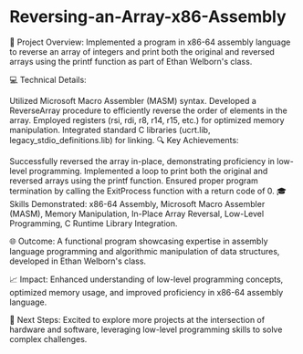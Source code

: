 # Reversing-an-Array-x86-Assembly
🚀 Project Overview:
Implemented a program in x86-64 assembly language to reverse an array of integers and print both the original and reversed arrays using the printf function as part of Ethan Welborn's class.

💻 Technical Details:

Utilized Microsoft Macro Assembler (MASM) syntax.
Developed a ReverseArray procedure to efficiently reverse the order of elements in the array.
Employed registers (rsi, rdi, r8, r14, r15, etc.) for optimized memory manipulation.
Integrated standard C libraries (ucrt.lib, legacy_stdio_definitions.lib) for linking.
🔍 Key Achievements:

Successfully reversed the array in-place, demonstrating proficiency in low-level programming.
Implemented a loop to print both the original and reversed arrays using the printf function.
Ensured proper program termination by calling the ExitProcess function with a return code of 0.
🎓 Skills Demonstrated:
x86-64 Assembly, Microsoft Macro Assembler (MASM), Memory Manipulation, In-Place Array Reversal, Low-Level Programming, C Runtime Library Integration.

🌐 Outcome:
A functional program showcasing expertise in assembly language programming and algorithmic manipulation of data structures, developed in Ethan Welborn's class.

📈 Impact:
Enhanced understanding of low-level programming concepts, optimized memory usage, and improved proficiency in x86-64 assembly language.

🙌 Next Steps:
Excited to explore more projects at the intersection of hardware and software, leveraging low-level programming skills to solve complex challenges.
